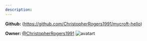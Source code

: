 ```yaml
---
description: 
---
```



**Github:** (https://github.com/ChristopherRogers1991/mycroft-hello)

**Owner:** [@ChristopherRogers1991](https://github.com/ChristopherRogers1991) ![avatart](https://avatars0.githubusercontent.com/u/8608191?v=4)

